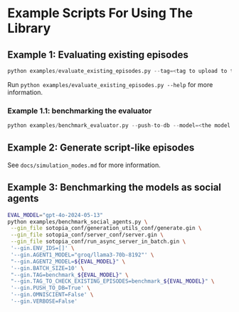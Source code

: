 # Example Scripts For Using The Library

## Example 1: Evaluating existing episodes

```python
python examples/evaluate_existing_episodes.py --tag=<tag to upload to the database> --model=<the model used to re-evaluate the existing episodes> --batch_size=<batch size used for evaluation> --push-to-db
```

Run ```python examples/evaluate_existing_episodes.py --help``` for more information.

### Example 1.1: benchmarking the evaluator
```python
python examples/benchmark_evaluator.py --push-to-db --model=<the model used to be evaluated as evaluator> --tag=<tag to upload to the database> --batch_size=10
```

## Example 2: Generate script-like episodes
See `docs/simulation_modes.md` for more information.

## Example 3: Benchmarking the models as social agents

```Bash
EVAL_MODEL="gpt-4o-2024-05-13"
python examples/benchmark_social_agents.py \
 --gin_file sotopia_conf/generation_utils_conf/generate.gin \
 --gin_file sotopia_conf/server_conf/server.gin \
 --gin_file sotopia_conf/run_async_server_in_batch.gin \
 '--gin.ENV_IDS=[]' \
 '--gin.AGENT1_MODEL="groq/llama3-70b-8192"' \
 "--gin.AGENT2_MODEL=${EVAL_MODEL}" \
 '--gin.BATCH_SIZE=10' \
 "--gin.TAG=benchmark_${EVAL_MODEL}" \
 "--gin.TAG_TO_CHECK_EXISTING_EPISODES=benchmark_${EVAL_MODEL}" \
 '--gin.PUSH_TO_DB=True' \
 '--gin.OMNISCIENT=False' \
 '--gin.VERBOSE=False'
```
